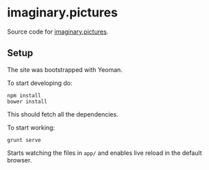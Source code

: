 imaginary.pictures
==================

Source code for [imaginary.pictures](imaginary.pictures).

Setup
-----

The site was bootstrapped with Yeoman.

To start developing do:

    npm install
    bower install

This should fetch all the dependencies.

To start working:

    grunt serve

Starts watching the files in `app/` and enables
live reload in the default browser.
